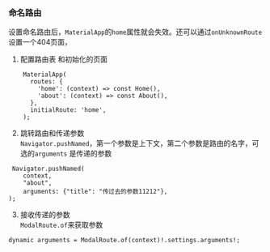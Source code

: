 ### 命名路由
设置命名路由后，`MaterialApp`的`home`属性就会失效。还可以通过`onUnknownRoute`设置一个404页面，
1. 配置路由表 和初始化的页面
```
    MaterialApp(
      routes: {
        'home': (context) => const Home(),
        'about': (context) => const About(),
      },
      initialRoute: 'home',
    );
```
2. 跳转路由和传递参数    
 `Navigator.pushNamed`，第一个参数是上下文，第二个参数是路由的名字，可选的`arguments` 是传递的参数
```
 Navigator.pushNamed(
    context,
    "about",
    arguments: {"title": "传过去的参数11212"},
);
```
3. 接收传递的参数  
`ModalRoute.of`来获取参数
```
dynamic arguments = ModalRoute.of(context)!.settings.arguments!;

```